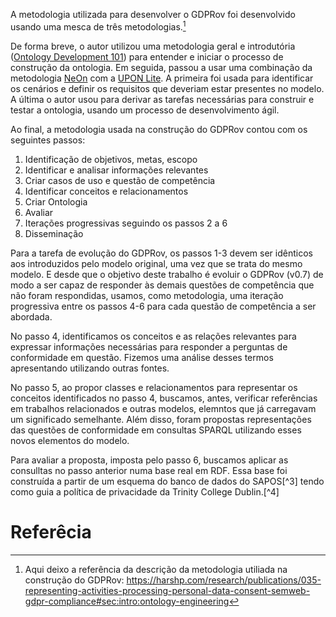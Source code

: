 A metodologia utilizada para desenvolver o GDPRov foi desenvolvido usando uma mesca de três metodologias.[^1]

De forma breve, o autor utilizou uma metodologia geral e introdutória ([Ontology Development 101](https://corais.org/sites/default/files/ontology_development_101_aguide_to_creating_your_first_ontology.pdf)) para entender e iniciar o processo de construção da ontologia. Em seguida, passou a usar uma combinação da metodologia [NeOn](https://www.academia.edu/download/96971442/9783642247934-c1.pdf) com a [UPON Lite](https://dl.acm.org/doi/fullHtml/10.1145/2818359#body-1). A primeira foi usada para identificar os cenários e definir os requisitos que deveriam estar presentes no modelo. A última o autor usou para derivar as tarefas necessárias para construir e testar a ontologia, usando um processo de desenvolvimento ágil.

Ao final, a metodologia usada na construção do GDPRov contou com os seguintes passos:

1. Identificação de objetivos, metas, escopo
2. Identificar e analisar informações relevantes
3. Criar casos de uso e questão de competência
4. Identificar conceitos e relacionamentos
5. Criar Ontologia
6. Avaliar
7. Iterações progressivas seguindo os passos 2 a 6
9. Disseminação

Para a tarefa de evolução do GDPRov, os passos 1-3 devem ser idênticos aos introduzidos pelo modelo original, uma vez que se trata do mesmo modelo. E desde que o objetivo deste trabalho é evoluir o GDPRov (v0.7) de modo a ser capaz de responder às demais questões de competência que não foram respondidas, usamos, como metodologia, uma iteração progressiva entre os passos 4-6 para cada questão de competência a ser abordada.

No passo 4, identificamos os conceitos e as relações relevantes para expressar informações necessárias para responder a perguntas de conformidade em questão. Fizemos uma análise desses termos apresentando utilizando outras fontes.

No passo 5, ao propor classes e relacionamentos para representar os conceitos identificados no passo 4, buscamos, antes, verificar referências em trabalhos relacionados e outras modelos, elemntos que já carregavam um significado semelhante. Além disso, foram propostas representações das questões de conformidade em consultas SPARQL utilizando esses novos elementos do modelo. 

Para avaliar a proposta, imposta pelo passo 6, buscamos aplicar as consulltas no passo anterior numa base real em RDF. Essa base foi construída a partir de um esquema do banco de dados do SAPOS[^3] tendo como guia a política de privacidade da Trinity College Dublin.[^4] 
# Referêcia

[^1]:  Aqui deixo a referência da descrição da metodologia utiliada na construção do GDPRov: https://harshp.com/research/publications/035-representing-activities-processing-personal-data-consent-semweb-gdpr-compliance#sec:intro:ontology-engineering
[^2]:  It also suggested use of competency questions to determine scope of an ontology and for evaluation after creation.